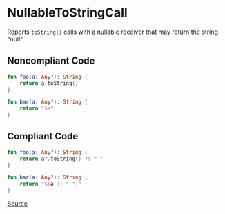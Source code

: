 # NullableToStringCall

Reports `toString()` calls with a nullable receiver that may return the string "null".

## Noncompliant Code

```kotlin
fun foo(a: Any?): String {
    return a.toString()
}

fun bar(a: Any?): String {
    return "$a"
}
```
## Compliant Code

```kotlin
fun foo(a: Any?): String {
    return a?.toString() ?: "-"
}

fun bar(a: Any?): String {
    return "${a ?: "-"}"
}
```

[Source](https://arturbosch.github.io/detekt/potential-bugs.html#nullabletostringcall)
